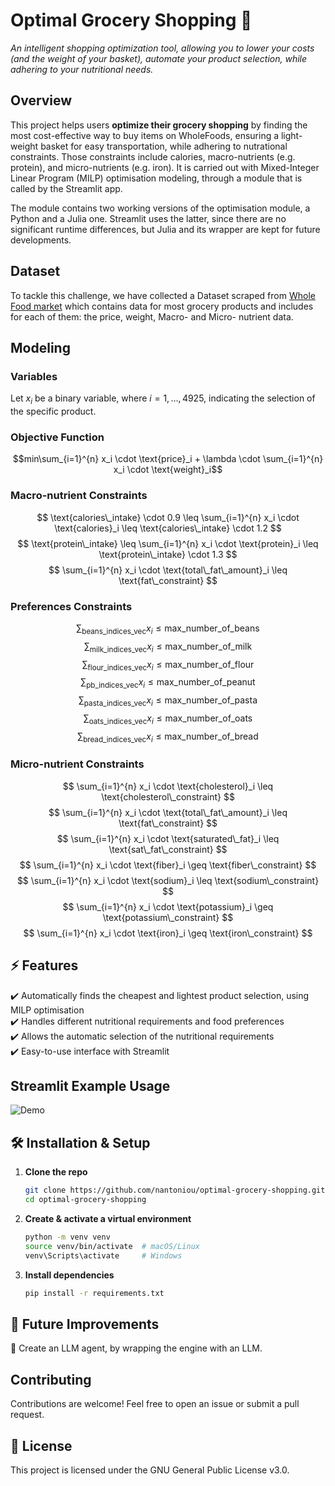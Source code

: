 
# **Optimal Grocery Shopping 🛒**  
_An intelligent shopping optimization tool, allowing you to lower your costs (and the weight of your basket), automate your product selection, while adhering to your nutritional needs._  

## **Overview**
This project helps users **optimize their grocery shopping** by finding the most cost-effective way to buy items on WholeFoods, ensuring a light-weight basket for easy transportation, while adhering to nutrational constraints. Those constraints include calories, macro-nutrients (e.g. protein), and micro-nutrients (e.g. iron). It is carried out with Mixed-Integer Linear Program (MILP) optimisation modeling, through a module that is called by the Streamlit app.

The module contains two working versions of the optimisation module, a Python and a Julia one. Streamlit uses the latter, since there are no significant runtime differences, but Julia and its wrapper are kept for future developments.


## **Dataset**
To tackle this challenge, we have collected a Dataset scraped from [Whole Food market](https://www.wholefoodsmarket.com/) which contains data for most grocery products and includes for each of them: the price, weight, Macro- and Micro- nutrient data.


## **Modeling**
### Variables
Let $x_i$ be a binary variable, where $i = 1, \dots, 4925$, indicating the selection of the specific product.

### Objective Function

```math
min\sum_{i=1}^{n} x_i \cdot \text{price}_i + \lambda \cdot \sum_{i=1}^{n} x_i \cdot \text{weight}_i
```
### Macro-nutrient Constraints

$$
\text{calories\_intake} \cdot 0.9 \leq \sum_{i=1}^{n} x_i \cdot \text{calories}_i \leq \text{calories\_intake} \cdot 1.2
$$
$$
\text{protein\_intake} \leq \sum_{i=1}^{n} x_i \cdot \text{protein}_i \leq \text{protein\_intake} \cdot 1.3
$$
$$
\sum_{i=1}^{n} x_i \cdot \text{total\_fat\_amount}_i \leq \text{fat\_constraint}
$$

### Preferences Constraints
$$
\sum_{\text{beans\_indices\_vec}} x_i \leq \text{max\_number\_of\_beans}
$$
$$
\sum_{\text{milk\_indices\_vec}} x_i \leq \text{max\_number\_of\_milk}
$$
$$
\sum_{\text{flour\_indices\_vec}} x_i \leq \text{max\_number\_of\_flour}
$$
$$
\sum_{\text{pb\_indices\_vec}} x_i \leq \text{max\_number\_of\_peanut}
$$
$$
\sum_{\text{pasta\_indices\_vec}} x_i \leq \text{max\_number\_of\_pasta}
$$
$$
\sum_{\text{oats\_indices\_vec}} x_i \leq \text{max\_number\_of\_oats}
$$
$$
\sum_{\text{bread\_indices\_vec}} x_i \leq \text{max\_number\_of\_bread}
$$

### Micro-nutrient Constraints
$$
\sum_{i=1}^{n} x_i \cdot \text{cholesterol}_i \leq \text{cholesterol\_constraint}
$$
$$
\sum_{i=1}^{n} x_i \cdot \text{total\_fat\_amount}_i \leq \text{fat\_constraint}
$$
$$
\sum_{i=1}^{n} x_i \cdot \text{saturated\_fat}_i \leq \text{sat\_fat\_constraint}
$$
$$
\sum_{i=1}^{n} x_i \cdot \text{fiber}_i \geq \text{fiber\_constraint}
$$
$$
\sum_{i=1}^{n} x_i \cdot \text{sodium}_i \leq \text{sodium\_constraint}
$$
$$
\sum_{i=1}^{n} x_i \cdot \text{potassium}_i \geq \text{potassium\_constraint}
$$
$$
\sum_{i=1}^{n} x_i \cdot \text{iron}_i \geq \text{iron\_constraint}
$$


## **⚡ Features**  
✔️ Automatically finds the cheapest and lightest product selection, using MILP optimisation<br>
✔️ Handles different nutritional requirements and food preferences<br>
✔️ Allows the automatic selection of the nutritional requirements<br>
✔️ Easy-to-use interface with Streamlit

## **Streamlit Example Usage**  

![Demo](media/demo.gif)

## **🛠️ Installation & Setup**  
1. **Clone the repo**  
   ```bash
   git clone https://github.com/nantoniou/optimal-grocery-shopping.git
   cd optimal-grocery-shopping
   ```
2. **Create & activate a virtual environment**  
   ```bash
   python -m venv venv
   source venv/bin/activate  # macOS/Linux
   venv\Scripts\activate     # Windows
   ```
3. **Install dependencies**  
   ```bash
   pip install -r requirements.txt
   ```


## **🚀 Future Improvements**  
🔹 Create an LLM agent, by wrapping the engine with an LLM.

## **Contributing**  
Contributions are welcome! Feel free to open an issue or submit a pull request.  

## **🐝 License**  
This project is licensed under the GNU General Public License v3.0.  
